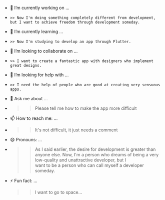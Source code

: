 - 🔭 I’m currently working on ...
- 
      >> Now I'm doing something completely different from development, but I want to achieve freedom through development someday.
- 🌱 I’m currently learning ...
- 
      >> Now I'm studying to develop an app through Flutter.
- 👯 I’m looking to collaborate on ...
- 
      >> I want to create a fantastic app with designers who implement great designs.
- 🤔 I’m looking for help with ...
- 
      >> I need the help of people who are good at creating very sensuous apps.
- 💬 Ask me about ...
- 
     >> Please tell me how to make the app more difficult
- 📫 How to reach me: ...
- 
     >> It's not difficult, it just needs a comment
- 😄 Pronouns: ...
- 
     >> As I said earlier, the desire for development is greater than anyone else. Now, I'm a person who dreams of being a very low-quality and unattractive developer, but I   
        want to be a person who can call myself a developer someday.

- ⚡ Fun fact: ...
     >> I want to go to space...

<!--
**astronutts/astronutts** is a ✨ _special_ ✨ repository because its `README.md` (this file) appears on your GitHub profile.

Here are some ideas to get you started:

- 🔭 I’m currently working on ...
      >> Now I'm doing something completely different from development, but I want to achieve freedom through development someday.
- 🌱 I’m currently learning ...
      >> Now I'm studying to develop an app through Flutter.
- 👯 I’m looking to collaborate on ...
      >> I want to create a fantastic app with designers who implement great designs.
- 🤔 I’m looking for help with ...
      >> I need the help of people who are good at creating very sensuous apps.
- 💬 Ask me about ...
     >> Please tell me how to make the app more difficult
- 📫 How to reach me: ...
     >> It's not difficult, it just needs a comment
- 😄 Pronouns: ...
     >> As I said earlier, the desire for development is greater than anyone else. Now, I'm a person who dreams of being a very low-quality and unattractive developer, but I   
        want to be a person who can call myself a developer someday.

- ⚡ Fun fact: ...
     >> I want to go to space...
-->
